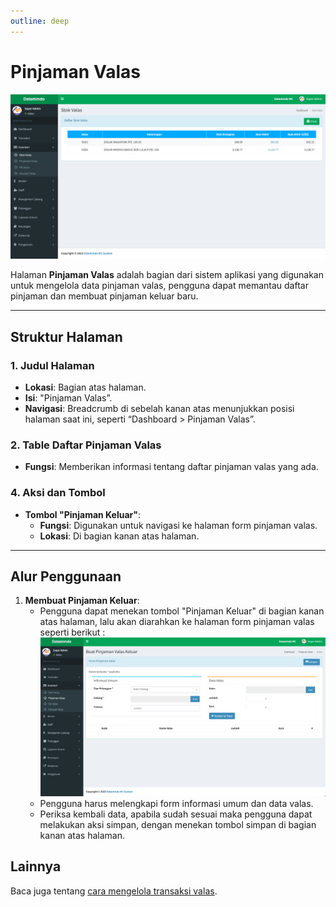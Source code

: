```yaml
---
outline: deep
---
```


# Pinjaman Valas

![Pinjaman Valas](../public/stok-valas.png)

Halaman **Pinjaman Valas** adalah bagian dari sistem aplikasi yang digunakan untuk mengelola data pinjaman valas, pengguna dapat memantau daftar pinjaman dan membuat pinjaman keluar baru.

---

## Struktur Halaman

### 1. **Judul Halaman**

- **Lokasi**: Bagian atas halaman.
- **Isi**: "Pinjaman Valas”.
- **Navigasi**: Breadcrumb di sebelah kanan atas menunjukkan posisi halaman saat ini, seperti “Dashboard > Pinjaman Valas”.

### 2. **Table Daftar Pinjaman Valas**

- **Fungsi**: Memberikan informasi tentang daftar pinjaman valas yang ada.

### 4. **Aksi dan Tombol**

- **Tombol "Pinjaman Keluar"**:
  - **Fungsi**: Digunakan untuk navigasi ke halaman form pinjaman valas.
  - **Lokasi**: Di bagian kanan atas halaman.

---

## Alur Penggunaan

1. **Membuat Pinjaman Keluar**:
   - Pengguna dapat menekan tombol "Pinjaman Keluar" di bagian kanan atas halaman, lalu akan diarahkan ke halaman form pinjaman valas seperti berikut :
     ![Form Pinjaman Valas](../public/form-pinjaman-valas.png)
   - Pengguna harus melengkapi form informasi umum dan data valas.
   - Periksa kembali data, apabila sudah sesuai maka pengguna dapat melakukan aksi simpan, dengan menekan tombol simpan di bagian kanan atas halaman.

## Lainnya

Baca juga tentang [cara mengelola transaksi valas](/transaksi/daftar-valas).
